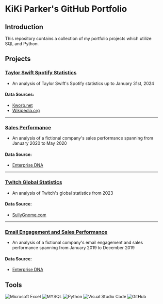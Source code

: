 # KiKi Parker's GitHub Portfolio
## Introduction
This repository contains a collection of my portfolio projects which utilize SQL and Python.
## Projects
### [Taylor Swift Spotify Statistics](https://github.com/kiki-d-parker/SQL_Portfolio/blob/main/Taylor_Swift_Spotify_Statistics/Taylor_Swift_Spotify_Statistics_Queries.md)
* An analysis of Taylor Swift's Spotify statistics up to January 31st, 2024
#### Data Sources:
* [Kworb.net](https://kworb.net)
* [Wikipedia.org](https://www.wikipedia.org)
---
### [Sales Performance](https://github.com/kiki-d-parker/SQL_Portfolio/blob/main/Sales_Performance/Sales_Performance_Queries.md)
* An analysis of a fictional company's sales performance spanning from January 2020 to May 2020
#### Data Source:
* [Enterprise DNA](https://forum.enterprisedna.co/t/power-bi-builds-1-executive-sales-report/7705)
---
### [Twitch Global Statistics](https://github.com/kiki-d-parker/SQL_Portfolio/blob/main/Twitch_Global_Statistics/Twitch_Global_Statistics_Queries.md)
* An analysis of Twitch's global statistics from 2023
#### Data Source:
* [SullyGnome.com](https://sullygnome.com/)
---
### [Email Engagement and Sales Performance](https://github.com/kiki-d-parker/SQL_Portfolio/blob/main/Email_Engagement_and_Sales_Performance/Email_Engagement_and_Sales_Performance_Queries.md)
* An analysis of a fictional company's email engagement and sales performance spanning from January 2019 to December 2019
#### Data Source:
* [Enterprise DNA](https://forum.enterprisedna.co/t/power-bi-builds-2-customer-insight/8074)
## Tools
![Microsoft Excel](https://img.shields.io/badge/Microsoft_Excel-217346?style=for-the-badge&logo=microsoft-excel&logoColor=white)
![MYSQL](https://img.shields.io/badge/MySQL-005C84?style=for-the-badge&logo=mysql&logoColor=white)
![Python](https://img.shields.io/badge/python-3670A0?style=for-the-badge&logo=python&logoColor=ffdd54)
![Visual Studio Code](https://img.shields.io/badge/Visual%20Studio%20Code-0078d7.svg?style=for-the-badge&logo=visual-studio-code&logoColor=white)
![GitHub](https://img.shields.io/badge/github-%23121011.svg?style=for-the-badge&logo=github&logoColor=white)
